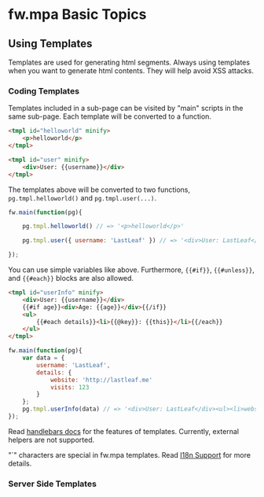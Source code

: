 # fw.mpa Basic Topics #

## Using Templates ##

Templates are used for generating html segments.
Always using templates when you want to generate html contents.
They will help avoid XSS attacks.

### Coding Templates ###

Templates included in a sub-page can be visited by "main" scripts in the same sub-page.
Each template will be converted to a function.

```html
<tmpl id="helloworld" minify>
	<p>helloworld</p>
</tmpl>

<tmpl id="user" minify>
	<div>User: {{username}}</div>
</tmpl>
```

The templates above will be converted to two functions, `pg.tmpl.helloworld()` and `pg.tmpl.user(...)`.

```js
fw.main(function(pg){

	pg.tmpl.helloworld() // => '<p>helloworld</p>'

	pg.tmpl.user({ username: 'LastLeaf' }) // => '<div>User: LastLeaf</div>'

});
```

You can use simple variables like above. Furthermore, `{{#if}}`, `{{#unless}}`, and `{{#each}}` blocks are also allowed.

```html
<tmpl id="userInfo" minify>
	<div>User: {{username}}</div>
	{{#if age}}<div>Age: {{age}}</div>{{/if}}
	<ul>
		{{#each details}}<li>{{@key}}: {{this}}</li>{{/each}}
	</ul>
</tmpl>
```

```js
fw.main(function(pg){
	var data = {
		username: 'LastLeaf',
		details: {
			website: 'http://lastleaf.me'
			visits: 123
		}
	};
	pg.tmpl.userInfo(data) // => '<div>User: LastLeaf</div><ul><li>website: http://lastleaf.me</li><li>visits: 123</li></ul>'
});
```

Read [handlebars docs](http://handlebarsjs.com/) for the features of templates. Currently, external helpers are not supported.

"\`" characters are special in fw.mpa templates. Read [I18n Support](i18n.md) for more details.

### Server Side Templates ###


